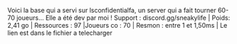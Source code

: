 Voici la base qui a servi sur lsconfidentialfa, un server qui a fait tourner 60-70 joueurs... Elle a été dev par moi ! Support : discord.gg/sneakylife
| Poids: 2,41 go
| Ressources : 97 
|Joueurs co : 70
| Resmon : entre 1 et 1,50ms
| Le lien est dans le fichier a telecharger
